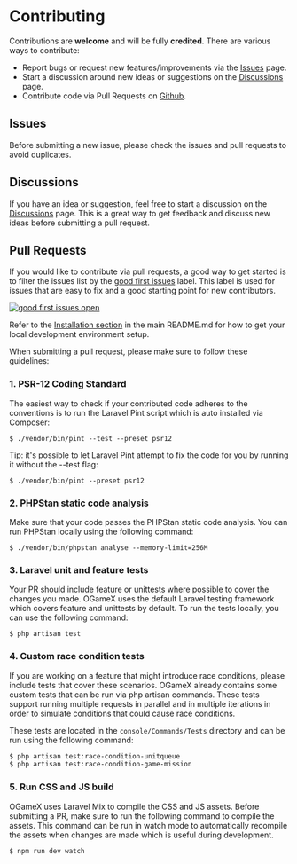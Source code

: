 # Contributing
Contributions are **welcome** and will be fully **credited**. There are various ways to contribute:

- Report bugs or request new features/improvements via the [Issues](https://github.com/lanedirt/ogamex/issues) page.
- Start a discussion around new ideas or suggestions on the [Discussions](https://github.com/lanedirt/ogamex/discussions) page.
- Contribute code via Pull Requests on [Github](https://github.com/lanedirt/ogamex).

## Issues
Before submitting a new issue, please check the issues and pull requests to avoid duplicates.

## Discussions
If you have an idea or suggestion, feel free to start a discussion on the [Discussions](https://github.com/lanedirt/ogamex/discussions) page. This is a great way to get feedback and discuss new ideas before submitting a pull request.

## Pull Requests
If you would like to contribute via pull requests, a good way to get started is to filter the issues list by the [good first issues](https://github.com/lanedirt/OGameX/labels/good%20first%20issue) label. This label is used for issues that are easy to fix and a good starting point for new contributors.

[![good first issues open](https://img.shields.io/github/issues/lanedirt/OGameX/good%20first%20issue.svg?logo=github)](https://github.com/lanedirt/OGameX/issues?q=is%3Aopen+is%3Aissue+label%3A"good+first+issue")

Refer to the [Installation section](https://github.com/lanedirt/OGameX#installation) in the main README.md for how to get your local development environment setup.

When submitting a pull request, please make sure to follow these guidelines:

### 1. PSR-12 Coding Standard
The easiest way to check if your contributed code adheres to the conventions is to run the Laravel Pint script which is auto installed via Composer:

```
$ ./vendor/bin/pint --test --preset psr12
```

Tip: it's possible to let Laravel Pint attempt to fix the code for you by running it without the --test flag:

```
$ ./vendor/bin/pint --preset psr12
```

### 2. PHPStan static code analysis
Make sure that your code passes the PHPStan static code analysis. You can run PHPStan locally using the following command:

```
$ ./vendor/bin/phpstan analyse --memory-limit=256M
```

### 3. Laravel unit and feature tests
Your PR should include feature or unittests where possible to cover the changes you made. OGameX uses the default Laravel testing framework which covers feature and unittests by default.
To run the tests locally, you can use the following command:

```
$ php artisan test
```

### 4. Custom race condition tests
If you are working on a feature that might introduce race conditions, please include tests that cover these scenarios. OGameX already contains some custom tests that can be run via php artisan commands. These tests support running multiple requests in parallel and in multiple iterations in order to simulate conditions that could cause race conditions.

These tests are located in the `console/Commands/Tests` directory and can be run using the following command:

```bash
$ php artisan test:race-condition-unitqueue
$ php artisan test:race-condition-game-mission
```

### 5. Run CSS and JS build
OGameX uses Laravel Mix to compile the CSS and JS assets. Before submitting a PR, make sure to run the following command to compile the assets.
This command can be run in watch mode to automatically recompile the assets when changes are made which is useful during development.

```
$ npm run dev watch
```